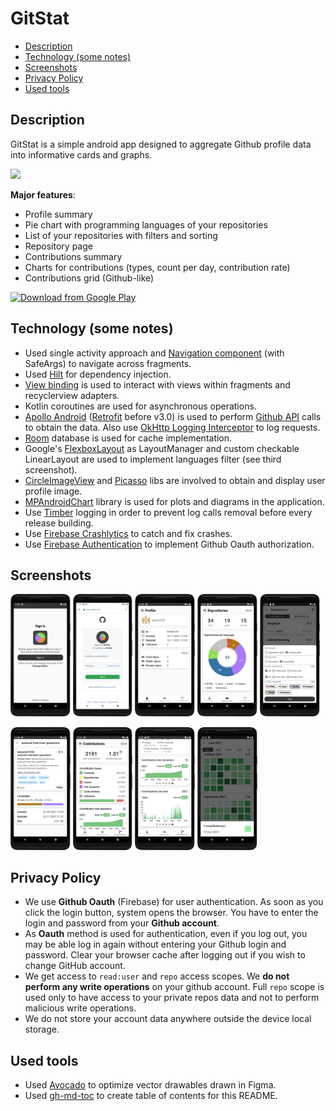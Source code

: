 # GitStat

* [Description](#description)
* [Technology (some notes)](#technology-some-notes)
* [Screenshots](#screenshots)
* [Privacy Policy](#privacy-policy)
* [Used tools](#used-tools)

## Description

GitStat is a simple android app designed to aggregate Github profile data into informative cards and graphs.

<img src="doc/logo.png" width="20%"/>  

**Major features**:
- Profile summary
- Pie chart with programming languages of your repositories
- List of your repositories with filters and sorting
- Repository page
- Contributions summary
- Charts for contributions (types, count per day, contribution rate)
- Contributions grid (Github-like)

[<img src="https://play.google.com/intl/en_us/badges/static/images/badges/en_badge_web_generic.png" height=100 
alt="Download from Google Play">](https://play.google.com/store/apps/details?id=by.alexandr7035.gitstat)

## Technology (some notes)

- Used single activity approach and [Navigation component](https://developer.android.com/guide/navigation) (with SafeArgs) to navigate across fragments.
- Used [Hilt](https://dagger.dev/hilt/) for dependency injection.
- [View binding](https://developer.android.com/topic/libraries/view-binding) is used to interact with views within fragments and recyclerview adapters.
- Kotlin coroutines are used for asynchronous operations.
- [Apollo Android](https://github.com/apollographql/apollo-android) ([Retrofit](https://github.com/square/retrofit) before v3.0) is used to perform [Github API](https://docs.github.com/en/rest) calls to obtain the data. Also use [OkHttp Logging Interceptor](https://github.com/square/okhttp/tree/master/okhttp-logging-interceptor) to log requests.
- [Room](https://developer.android.com/jetpack/androidx/releases/room) database is used for cache implementation.
- Google's [FlexboxLayout](https://github.com/google/flexbox-layout) as LayoutManager and custom checkable LinearLayout are 
used to implement languages filter (see third screenshot).
- [CircleImageView](https://github.com/hdodenhof/CircleImageView) and [Picasso](https://github.com/square/picasso) libs are involved to obtain and display user profile image.
- [MPAndroidChart](https://github.com/PhilJay/MPAndroidChart) library is used for plots and diagrams in the application.
- Use [Timber](https://github.com/JakeWharton/timber) logging in order to prevent log calls removal before every release building.
- Use [Firebase Crashlytics](https://firebase.google.com/products/crashlytics) to catch and fix crashes.
- Use [Firebase Authentication](https://firebase.google.com/products/auth) to implement Github Oauth authorization.

## Screenshots

<p align="left">
<img src="doc/screenshot_login.png" width="19%"/>
<img src="doc/screenshot_oauth.png" width="19%"/>
<img src="doc/screenshot_profile.png" width="19%"/>
<img src="doc/screenshot_repositories_stat.png" width="19%"/>
<img src="doc/screenshot_filters.png" width="19%"/>
</p>

<p align="left">

<img src="doc/screenshot_repository_page.png" width="19%"/>
<img src="doc/screenshot_contributions_1.png" width="19%"/>
<img src="doc/screenshot_contributions_2.png" width="19%"/>
<img src="doc/screenshot_contributions_grid_1.png" width="19%"/>
</p>

## Privacy Policy
- We use **Github Oauth** (Firebase) for user authentication. As soon as you click the login button, system opens the browser.  You have to enter the login and password from your **Github account**.
- As **Oauth** method is used for authentication, even if you log out, you may be able log in again without entering your Github login and password. Clear your browser cache after logging out if you wish to change GitHub account.
- We get access to ```read:user``` and ```repo``` access scopes. We **do not perform any write operations** on your github account. Full ```repo``` scope is used only to have access to your private repos data and not to perform malicious write operations.
- We do not store your account data anywhere outside the device local storage.

## Used tools
- Used [Avocado](https://github.com/alexjlockwood/avocado) to optimize vector drawables drawn in Figma.
- Used [gh-md-toc](https://github.com/ekalinin/github-markdown-toc) to create table of contents for this README.

